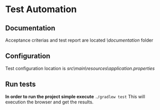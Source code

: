 Test Automation
==================
Documentation
------------------
Acceptance criterias and test report are located *\documentation* folder

Configuration
------------------
Test configuration location is *src\main\resources\application.properties*

Run tests
------------------
**In order to run the project simple execute**
`./gradlew test`
This will execution the browser and get the results.